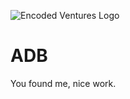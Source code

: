 ![Encoded Ventures Logo](https://github.com/abenik/ADB/assets/723458/6486d946-29da-4055-8a27-508203b04548)
# ADB
You found me, nice work.
